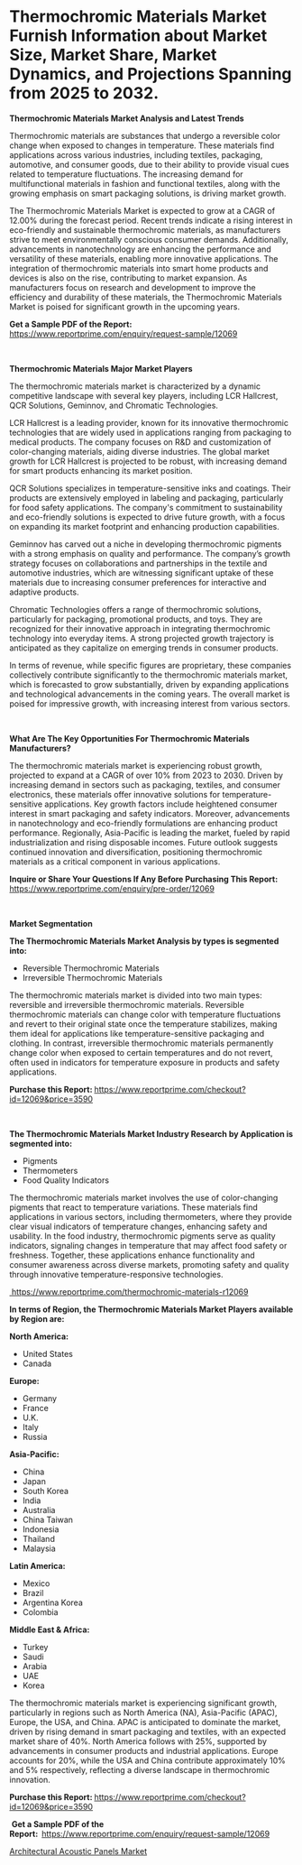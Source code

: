 <p><h1>Thermochromic Materials Market Furnish Information about Market Size, Market Share, Market Dynamics, and Projections Spanning from 2025 to 2032.</h1></p><p><strong>Thermochromic Materials Market Analysis and Latest Trends</strong></p>
<p><p>Thermochromic materials are substances that undergo a reversible color change when exposed to changes in temperature. These materials find applications across various industries, including textiles, packaging, automotive, and consumer goods, due to their ability to provide visual cues related to temperature fluctuations. The increasing demand for multifunctional materials in fashion and functional textiles, along with the growing emphasis on smart packaging solutions, is driving market growth.</p><p>The Thermochromic Materials Market is expected to grow at a CAGR of 12.00% during the forecast period. Recent trends indicate a rising interest in eco-friendly and sustainable thermochromic materials, as manufacturers strive to meet environmentally conscious consumer demands. Additionally, advancements in nanotechnology are enhancing the performance and versatility of these materials, enabling more innovative applications. The integration of thermochromic materials into smart home products and devices is also on the rise, contributing to market expansion. As manufacturers focus on research and development to improve the efficiency and durability of these materials, the Thermochromic Materials Market is poised for significant growth in the upcoming years.</p></p>
<p><strong>Get a Sample PDF of the Report:&nbsp;</strong> <a href="https://www.reportprime.com/enquiry/request-sample/12069?utm_campaign=2774&utm_medium=2&utm_source=Github&utm_content=ia&utm_term=17032025&utm_id=thermochromic-materials">https://www.reportprime.com/enquiry/request-sample/12069</a></p>
<p>&nbsp;</p>
<p><strong>Thermochromic Materials Major Market Players</strong></p>
<p><p>The thermochromic materials market is characterized by a dynamic competitive landscape with several key players, including LCR Hallcrest, QCR Solutions, Geminnov, and Chromatic Technologies. </p><p>LCR Hallcrest is a leading provider, known for its innovative thermochromic technologies that are widely used in applications ranging from packaging to medical products. The company focuses on R&D and customization of color-changing materials, aiding diverse industries. The global market growth for LCR Hallcrest is projected to be robust, with increasing demand for smart products enhancing its market position.</p><p>QCR Solutions specializes in temperature-sensitive inks and coatings. Their products are extensively employed in labeling and packaging, particularly for food safety applications. The company's commitment to sustainability and eco-friendly solutions is expected to drive future growth, with a focus on expanding its market footprint and enhancing production capabilities.</p><p>Geminnov has carved out a niche in developing thermochromic pigments with a strong emphasis on quality and performance. The company’s growth strategy focuses on collaborations and partnerships in the textile and automotive industries, which are witnessing significant uptake of these materials due to increasing consumer preferences for interactive and adaptive products.</p><p>Chromatic Technologies offers a range of thermochromic solutions, particularly for packaging, promotional products, and toys. They are recognized for their innovative approach in integrating thermochromic technology into everyday items. A strong projected growth trajectory is anticipated as they capitalize on emerging trends in consumer products.</p><p>In terms of revenue, while specific figures are proprietary, these companies collectively contribute significantly to the thermochromic materials market, which is forecasted to grow substantially, driven by expanding applications and technological advancements in the coming years. The overall market is poised for impressive growth, with increasing interest from various sectors.</p></p>
<p>&nbsp;</p>
<p><strong>What Are The Key Opportunities For Thermochromic Materials Manufacturers?</strong></p>
<p><p>The thermochromic materials market is experiencing robust growth, projected to expand at a CAGR of over 10% from 2023 to 2030. Driven by increasing demand in sectors such as packaging, textiles, and consumer electronics, these materials offer innovative solutions for temperature-sensitive applications. Key growth factors include heightened consumer interest in smart packaging and safety indicators. Moreover, advancements in nanotechnology and eco-friendly formulations are enhancing product performance. Regionally, Asia-Pacific is leading the market, fueled by rapid industrialization and rising disposable incomes. Future outlook suggests continued innovation and diversification, positioning thermochromic materials as a critical component in various applications.</p></p>
<p><strong>Inquire or Share Your Questions If Any Before Purchasing This Report:</strong> <a href="https://www.reportprime.com/enquiry/pre-order/12069?utm_campaign=2774&utm_medium=2&utm_source=Github&utm_content=ia&utm_term=17032025&utm_id=thermochromic-materials">https://www.reportprime.com/enquiry/pre-order/12069</a></p>
<p>&nbsp;</p>
<p><strong>Market Segmentation</strong></p>
<p><strong>The Thermochromic Materials Market Analysis by types is segmented into:</strong></p>
<p><ul><li>Reversible Thermochromic Materials</li><li>Irreversible Thermochromic Materials</li></ul></p>
<p><p>The thermochromic materials market is divided into two main types: reversible and irreversible thermochromic materials. Reversible thermochromic materials can change color with temperature fluctuations and revert to their original state once the temperature stabilizes, making them ideal for applications like temperature-sensitive packaging and clothing. In contrast, irreversible thermochromic materials permanently change color when exposed to certain temperatures and do not revert, often used in indicators for temperature exposure in products and safety applications.</p></p>
<p><strong>Purchase this Report:&nbsp;</strong><a href="https://www.reportprime.com/checkout?id=12069&price=3590&utm_campaign=2774&utm_medium=2&utm_source=Github&utm_content=ia&utm_term=17032025&utm_id=thermochromic-materials">https://www.reportprime.com/checkout?id=12069&price=3590</a></p>
<p>&nbsp;</p>
<p><strong>The Thermochromic Materials Market Industry Research by Application is segmented into:</strong></p>
<p><ul><li>Pigments</li><li>Thermometers</li><li>Food Quality Indicators</li></ul></p>
<p><p>The thermochromic materials market involves the use of color-changing pigments that react to temperature variations. These materials find applications in various sectors, including thermometers, where they provide clear visual indicators of temperature changes, enhancing safety and usability. In the food industry, thermochromic pigments serve as quality indicators, signaling changes in temperature that may affect food safety or freshness. Together, these applications enhance functionality and consumer awareness across diverse markets, promoting safety and quality through innovative temperature-responsive technologies.</p></p>
<p><a href="https://www.reportprime.com/thermochromic-materials-r12069?utm_campaign=2774&utm_medium=2&utm_source=Github&utm_content=ia&utm_term=17032025&utm_id=thermochromic-materials">&nbsp;https://www.reportprime.com/thermochromic-materials-r12069</a></p>
<p><strong>In terms of Region, the Thermochromic Materials Market Players available by Region are:</strong></p>
<p>
    <p> <strong> North America: </strong>
        <ul>
            <li>United States</li>
            <li>Canada</li>
        </ul>
        </p> 
    <p> <strong> Europe: </strong>
        <ul>
            <li>Germany</li>
            <li>France</li>
            <li>U.K.</li>
            <li>Italy</li>
            <li>Russia</li>
        </ul>
        </p> 
    <p> <strong> Asia-Pacific: </strong>
        <ul>
            <li>China</li>
            <li>Japan</li>
            <li>South Korea</li>
            <li>India</li>
            <li>Australia</li>
            <li>China Taiwan</li>
            <li>Indonesia</li>
            <li>Thailand</li>
            <li>Malaysia</li>
        </ul>
        </p> 
    <p> <strong> Latin America: </strong>
        <ul>
            <li>Mexico</li>
            <li>Brazil</li>
            <li>Argentina Korea</li>
            <li>Colombia</li>
        </ul>
        </p> 
    <p> <strong> Middle East & Africa: </strong>
        <ul>
            <li>Turkey</li>
            <li>Saudi</li>
            <li>Arabia</li>
            <li>UAE</li>
            <li>Korea</li>
        </ul>
    </p>
    </p>
<p><p>The thermochromic materials market is experiencing significant growth, particularly in regions such as North America (NA), Asia-Pacific (APAC), Europe, the USA, and China. APAC is anticipated to dominate the market, driven by rising demand in smart packaging and textiles, with an expected market share of 40%. North America follows with 25%, supported by advancements in consumer products and industrial applications. Europe accounts for 20%, while the USA and China contribute approximately 10% and 5% respectively, reflecting a diverse landscape in thermochromic innovation.</p></p>
<p><strong>Purchase this Report: </strong><a href="https://www.reportprime.com/checkout?id=12069&price=3590&utm_campaign=2774&utm_medium=2&utm_source=Github&utm_content=ia&utm_term=17032025&utm_id=thermochromic-materials">https://www.reportprime.com/checkout?id=12069&price=3590</a></p>
<p>&nbsp;<strong>Get a Sample PDF of the Report:&nbsp;&nbsp;</strong><a href="https://www.reportprime.com/enquiry/request-sample/12069?utm_campaign=2774&utm_medium=2&utm_source=Github&utm_content=ia&utm_term=17032025&utm_id=thermochromic-materials">https://www.reportprime.com/enquiry/request-sample/12069</a></p>
<p><strong></strong></p>
<p><p><a href="https://github.com/bholdsfofie/Market-Research-Report-List-1/blob/main/architectural-acoustic-panels-market.md?utm_campaign=2774&utm_medium=2&utm_source=Github&utm_content=ia&utm_term=17032025&utm_id=thermochromic-materials">Architectural Acoustic Panels Market</a></p></p>